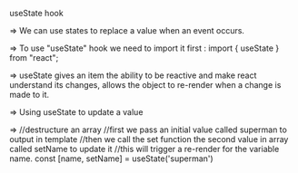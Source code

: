 useState hook

=> We can use states to replace a value when an event occurs.

=> To use "useState" hook we need to import it first : import { useState } from "react";

=> useState gives an item the ability to be reactive and make react understand its changes, allows the object to re-render when a change is made to it.

=> Using useState to update a value

=>     //destructure an array
    //first we pass an initial value called superman to output in template
    //then we call the set function the second value in array called setName to update it
    //this will trigger a re-render for the variable name.
    const [name, setName] = useState('superman')
